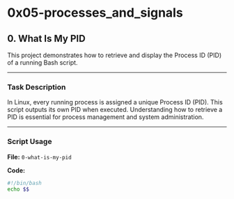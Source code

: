 # 0x05-processes_and_signals

## 0. What Is My PID

This project demonstrates how to retrieve and display the Process ID (PID) of a running Bash script.

---

### Task Description
In Linux, every running process is assigned a unique Process ID (PID). This script outputs its own PID when executed. Understanding how to retrieve a PID is essential for process management and system administration.

---

### Script Usage
**File:** `0-what-is-my-pid`

**Code:**
```bash
#!/bin/bash
echo $$
